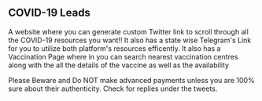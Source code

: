 ## COVID-19 Leads
A website where you can generate custom Twitter link to scroll through all the COVID-19 resources you want!! It also has a state wise Telegram's Link for you to utilize both platform's resources efficently. It also has a Vaccination Page where in you can search nearest vaccination centres along with the all the details of the vaccine as well as the availability
<br>

Please Beware and Do NOT make advanced payments unless you are 100% sure about their authenticity.
Check for replies under the tweets.

